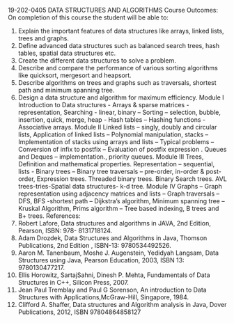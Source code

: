 19-202-0405 DATA STRUCTURES AND ALGORITHMS
Course Outcomes:
On completion of this course the student will be able to:
1. Explain the important features of data structures like arrays, linked lists, trees and graphs.
2. Define advanced data structures such as balanced search trees, hash tables, spatial data
structures etc.
3. Create the different data structures to solve a problem.
4. Describe and compare the performance of various sorting algorithms like quicksort,
mergesort and heapsort.
5. Describe algorithms on trees and graphs such as traversals, shortest path and minimum
spanning tree.
6. Design a data structure and algorithm for maximum efficiency.
Module I
Introduction to Data structures - Arrays & sparse matrices - representation, Searching - linear, binary –
Sorting – selection, bubble, insertion, quick, merge, heap - Hash tables – Hashing functions
-Associative arrays.
Module II
Linked lists – singly, doubly and circular lists, Application of linked lists – Polynomial manipulation,
stacks – Implementation of stacks using arrays and lists – Typical problems – Conversion of infix to
postfix – Evaluation of postfix expression . Queues and Deques – implementation., priority queues.
Module III
Trees, Definition and mathematical properties. Representation – sequential, lists - Binary trees –
Binary tree traversals – pre-order, in-order & post-order, Expression trees. Threaded binary trees.
Binary Search trees. AVL trees-tries-Spatial data structures- k-d tree.
Module IV
Graphs – Graph representation using adjacency matrices and lists – Graph traversals – DFS, BFS
-shortest path – Dijkstra’s algorithm, Minimum spanning tree – Kruskal Algorithm, Prims algorithm –
Tree based indexing, B trees and B+ trees.
References:
1. Robert Lafore, Data structures and algorithms in JAVA, 2nd Edition, Pearson, ISBN: 978-
8131718124.
2. Adam Drozdek, Data Structures and Algorithms in Java, Thomson Publications, 2nd Edition ,
ISBN-13: 9780534492526.
3. Aaron M. Tanenbaum, Moshe J. Augenstein, Yedidyah Langsam, Data Structures using Java,
Pearson Education, 2003, ISBN 13: 9780130477217.
4. Ellis Horowitz, SartajSahni, Dinesh P. Mehta, Fundamentals of Data Structures in C++,
Silicon Press, 2007.
5. Jean Paul Tremblay and Paul G Sorenson, An introduction to Data Structures with
Applications,McGraw-Hill, Singapore, 1984.
6. Clifford A. Shaffer, Data structures and Algorithm analysis in Java, Dover Publications,
2012, ISBN 97804864858127